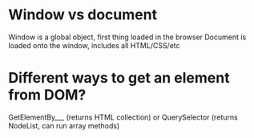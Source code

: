 # Window vs document
Window is a global object, first thing loaded in the browser
Document is loaded onto the window, includes all HTML/CSS/etc

# Different ways to get an element from DOM?
GetElementBy___ (returns HTML collection) or QuerySelector (returns NodeList, can run array methods)